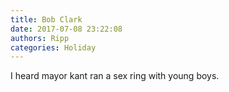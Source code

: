 ```yaml
---
title: Bob Clark
date: 2017-07-08 23:22:08
authors: Ripp
categories: Holiday
---
```


 I heard mayor kant ran a sex ring with young boys.